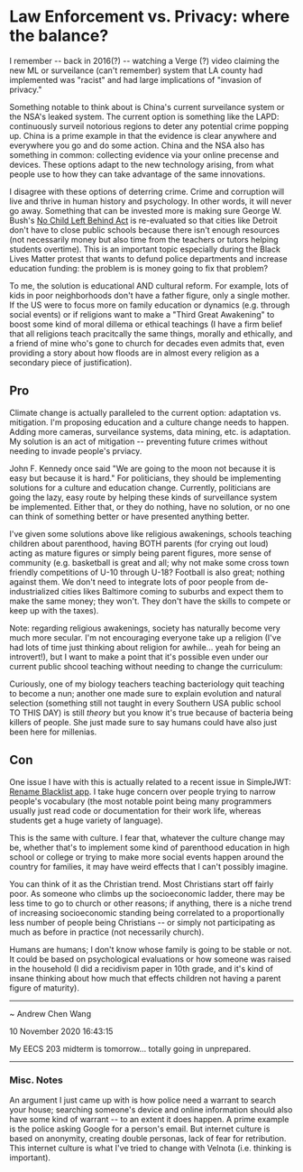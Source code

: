 # Law Enforcement vs. Privacy: where the balance?

I remember -- back in 2016(?) -- watching a Verge (?) video claiming the new ML or surveilance (can't remember)
system that LA county had implemented was "racist" and had large implications of "invasion of privacy."

Something notable to think about is China's current surveilance system or the NSA's leaked system.
The current option is something like the LAPD: continuously surveil notorious regions to deter
any potential crime popping up. China is a prime example in that the evidence is clear anywhere
and everywhere you go and do some action. China and the NSA also has something in common: collecting
evidence via your online precense and devices. These options adapt to the new technology arising,
from what people use to how they can take advantage of the same innovations.

I disagree with these options of deterring crime. Crime and corruption will live and thrive in human
history and psychology. In other words, it will never go away. Something that can be invested more
is making sure George W. Bush's [No Child Left Behind Act](https://en.wikipedia.org/wiki/No_Child_Left_Behind_Act)
is re-evaluated so that cities like Detroit don't have to close public schools because there isn't
enough resources (not necessarily money but also time from the teachers or tutors helping students
overtime). This is an important topic especially during the Black Lives Matter protest that wants
to defund police departments and increase education funding: the problem is is money going to fix
that problem?

To me, the solution is educational AND cultural reform. For example, lots of kids in poor 
neighborhoods don't have a father figure, only a single mother. If the US were to focus
more on family education or dynamics (e.g. through social events) or if religions want to
make a "Third Great Awakening" to boost some kind of moral dillema or ethical teachings (I have
a firm belief that all religions teach pracitcally the same things, morally and ethically,
and a friend of mine who's gone to church for decades even admits that, even providing
a story about how floods are in almost every religion as a secondary piece of justification).

## Pro

Climate change is actually paralleled to the current option: adaptation vs. mitigation.
I'm proposing education and a culture change needs to happen. Adding more cameras, surveilance
systems, data mining, etc. is adaptation. My solution is an act of mitigation -- preventing future
crimes without needing to invade people's prviacy.

John F. Kennedy once said "We are going to the moon not because it is easy but because it is hard."
For politicians, they should be implementing solutions for a culture and education change.
Currently, politicians are going the lazy, easy route by helping these kinds of surveillance system
be implemented. Either that, or they do nothing, have no solution, or no one can think of something
better or have presented anything better.

I've given some solutions above like religious awakenings, schools teaching children about parenthood,
having BOTH parents (for crying out loud) acting as mature figures or simply being parent figures,
more sense of community (e.g. basketball is great and all; why not make some cross town friendly
competitions of U-10 through U-18? Football is also great; nothing against them. We don't need to
integrate lots of poor people from de-industrialized cities likes Baltimore coming to suburbs and
expect them to make the same money; they won't. They don't have the skills to compete or keep up
with the taxes).

Note: regarding religious awakenings, society has naturally become very much more secular. I'm not
encouraging everyone take up a religion (I've had lots of time just thinking about religion for
awhile... yeah for being an introvert!), but I want to make a point that it's possible even under
our current public shcool teaching without needing to change the curriculum:

Curiously, one of my biology teachers teaching bacteriology quit teaching to become a nun; another 
one made sure to explain evolution and natural selection (something still not taught in every 
Southern USA public school TO THIS DAY) is still *theory* but you know it's true because of bacteria
being killers of people. She just made sure to say humans could have also just been here for millenias.

## Con

One issue I have with this is actually related to a recent issue in SimpleJWT: [Rename Blacklist app](https://github.com/SimpleJWT/django-rest-framework-simplejwt/issues/322).
I take huge concern over people trying to narrow people's vocabulary (the most notable point being
many programmers usually just read code or documentation for their work life, whereas students get
a huge variety of language).

This is the same with culture. I fear that, whatever the culture change may be, whether that's to
implement some kind of parenthood education in high school or college or trying to make more
social events happen around the country for families, it may have weird effects that I can't
possibly imagine.

You can think of it as the Christian trend. Most Christians start off fairly poor. As someone who
climbs up the socioeconomic ladder, there may be less time to go to church or other reasons; if
anything, there is a niche trend of increasing socioeconomic standing being correlated to a
proportionally less number of people being Christians -- or simply not participating as much
as before in practice (not necessarily church).

Humans are humans; I don't know whose family is going to be stable or not. It could be based on
psychological evaluations or how someone was raised in the household (I did a recidivism paper
in 10th grade, and it's kind of insane thinking about how much that effects children not having
a parent figure of maturity).

---

~ Andrew Chen Wang

10 November 2020 16:43:15

My EECS 203 midterm is tomorrow... totally going in unprepared.

---

### Misc. Notes

An argument I just came up with is how police need a warrant to search your house; searching
someone's device and online information should also have some kind of warrant -- to an extent
it does happen. A prime example is the police asking Google for a person's email. But internet
culture is based on anonymity, creating double personas, lack of fear for retribution. This internet
culture is what I've tried to change with Velnota (i.e. thinking is important).
